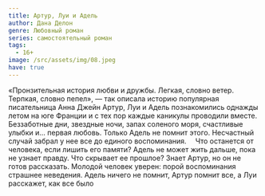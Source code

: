 ```yaml
---
title: Артур, Луи и Адель
author: Дана Делон
genre: Любовный роман
series: самостоятельный роман
tags:
  - 16+
image: /src/assets/img/08.jpeg
have: true
---
```

«Пронзительная история любви и дружбы. Легкая, словно ветер. Терпкая, словно пепел», — так описала историю популярная писательница Анна Джейн Артур, Луи и Адель познакомились однажды летом на юге Франции и с тех пор каждые каникулы проводили вместе. Беззаботные дни, звездные ночи, запах соленого моря, счастливые улыбки и... первая любовь. Только Адель не помнит этого. Несчастный случай забрал у нее все до единого воспоминания. ⠀ Что останется от человека, если лишить его памяти? Адель не может жить дальше, пока не узнает правду. Что скрывает ее прошлое? Знает Артур, но он не готов рассказать. Молодой человек уверен: порой воспоминания страшнее неведения. Адель ничего не помнит, Артур помнит все, а Луи расскажет, как все было
